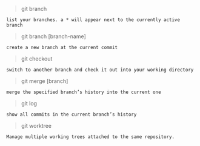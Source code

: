>git branch

`list your branches. a * will appear next to the currently active branch`

>git branch [branch-name]

`create a new branch at the current commit`

>git checkout

`switch to another branch and check it out into your working directory`

>git merge [branch]

`merge the specified branch’s history into the current one`

>git log

`show all commits in the current branch’s history`

>git worktree

`Manage multiple working trees attached to the same repository.
`
